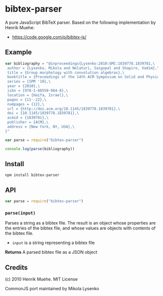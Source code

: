 bibtex-parser
=============
A pure JavaScript BibTeX parser.  Based on the following implementation by Henrik Muehe:

* https://code.google.com/p/bibtex-js/

## Example

```javascript
var bibliography = "@inproceedings{Lysenko:2010:GMC:1839778.1839781,\
 author = {Lysenko, Mikola and Nelaturi, Saigopal and Shapiro, Vadim},\
 title = {Group morphology with convolution algebras},\
 booktitle = {Proceedings of the 14th ACM Symposium on Solid and Physical Modeling},\
 series = {SPM '10},\
 year = {2010},\
 isbn = {978-1-60558-984-8},\
 location = {Haifa, Israel},\
 pages = {11--22},\
 numpages = {12},\
 url = {http://doi.acm.org/10.1145/1839778.1839781},\
 doi = {10.1145/1839778.1839781},\
 acmid = {1839781},\
 publisher = {ACM},\
 address = {New York, NY, USA},\
}"

var parse = require("bibtex-parser")

console.log(parse(bibliography))
```

## Install

    npm install bibtex-parser
    
## API

```javascript
var parse = require("bibtex-parser")
```

### `parse(input)`
Parses a string as a bibtex file.  The result is an object whose properties are the entries of the bibtex file, and whose values are objects with contents of the bibtex file.

* `input` is a string representing a bibtex file

**Returns** A parsed bibtex file as a JSON object

## Credits
(c) 2010 Henrik Muehe.  MIT License

CommonJS port maintained by Mikola Lysenko
